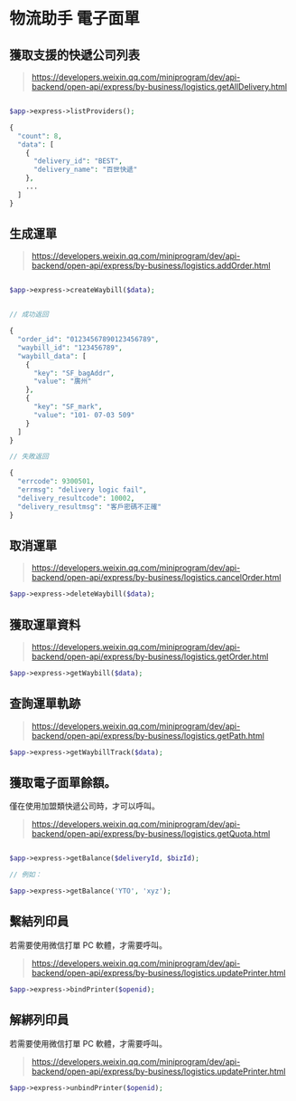 # 物流助手 電子面單

## 獲取支援的快遞公司列表

> https://developers.weixin.qq.com/miniprogram/dev/api-backend/open-api/express/by-business/logistics.getAllDelivery.html

```php

$app->express->listProviders();

{
  "count": 8,
  "data": [
    {
      "delivery_id": "BEST",
      "delivery_name": "百世快遞"
    },
    ...
  ]
}

```

## 生成運單

> https://developers.weixin.qq.com/miniprogram/dev/api-backend/open-api/express/by-business/logistics.addOrder.html

```php

$app->express->createWaybill($data);


// 成功返回

{
  "order_id": "01234567890123456789",
  "waybill_id": "123456789",
  "waybill_data": [
    {
      "key": "SF_bagAddr",
      "value": "廣州"
    },
    {
      "key": "SF_mark",
      "value": "101- 07-03 509"
    }
  ]
}

// 失敗返回

{
  "errcode": 9300501,
  "errmsg": "delivery logic fail",
  "delivery_resultcode": 10002,
  "delivery_resultmsg": "客戶密碼不正確"
}

```

## 取消運單

> https://developers.weixin.qq.com/miniprogram/dev/api-backend/open-api/express/by-business/logistics.cancelOrder.html

```php
$app->express->deleteWaybill($data);

```

## 獲取運單資料

> https://developers.weixin.qq.com/miniprogram/dev/api-backend/open-api/express/by-business/logistics.getOrder.html

```php
$app->express->getWaybill($data);

```

## 查詢運單軌跡

> https://developers.weixin.qq.com/miniprogram/dev/api-backend/open-api/express/by-business/logistics.getPath.html

```php
$app->express->getWaybillTrack($data);

```

## 獲取電子面單餘額。

僅在使用加盟類快遞公司時，才可以呼叫。

> https://developers.weixin.qq.com/miniprogram/dev/api-backend/open-api/express/by-business/logistics.getQuota.html

```php

$app->express->getBalance($deliveryId, $bizId);

// 例如：

$app->express->getBalance('YTO', 'xyz');
```

## 繫結列印員

若需要使用微信打單 PC 軟體，才需要呼叫。

> https://developers.weixin.qq.com/miniprogram/dev/api-backend/open-api/express/by-business/logistics.updatePrinter.html

```php
$app->express->bindPrinter($openid);
```

## 解綁列印員

若需要使用微信打單 PC 軟體，才需要呼叫。

> https://developers.weixin.qq.com/miniprogram/dev/api-backend/open-api/express/by-business/logistics.updatePrinter.html

```php
$app->express->unbindPrinter($openid);
```
